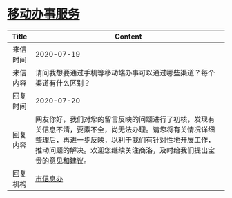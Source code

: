 # <a href="http://www.shangluo.gov.cn/zmhd/ldxxxx.jsp?urltype=leadermail.LeaderMailContentUrl&wbtreeid=1112&leadermailid=6208">移动办事服务</a>
| Title |                                                     Content                                                      |
|:-----:|------------------------------------------------------------------------------------------------------------------|
| 来信时间  | 2020-07-19                                                                                                       |
| 来信内容  | 请问我想要通过手机等移动端办事可以通过哪些渠道？每个渠道有什么区别？                                                                               |
| 回复时间  | 2020-07-20                                                                                                       |
| 回复内容  | 网友你好，我们对您的留言反映的问题进行了初核，发现有关信息不清，要素不全，尚无法办理。请您将有关情况详细整理后，再进一步反映，以利于我们有针对性地开展工作，推动问题的解决。欢迎您继续关注商洛，及时给我们提出宝贵的意见和建议。 |
| 回复机构  | <a href="../../category/agencies/市信息办.md">市信息办</a>                                                               |